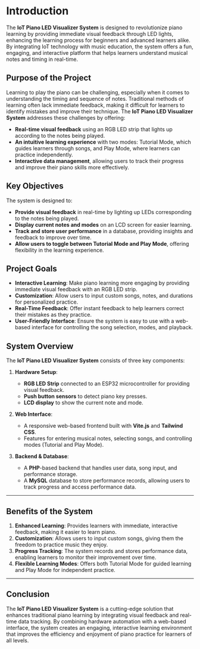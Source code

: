 # Introduction

The **IoT Piano LED Visualizer System** is designed to revolutionize piano learning by providing immediate visual feedback through LED lights, enhancing the learning process for beginners and advanced learners alike. By integrating IoT technology with music education, the system offers a fun, engaging, and interactive platform that helps learners understand musical notes and timing in real-time.

## Purpose of the Project

Learning to play the piano can be challenging, especially when it comes to understanding the timing and sequence of notes. Traditional methods of learning often lack immediate feedback, making it difficult for learners to identify mistakes and improve their technique. The **IoT Piano LED Visualizer System** addresses these challenges by offering:
- **Real-time visual feedback** using an RGB LED strip that lights up according to the notes being played.
- **An intuitive learning experience** with two modes: Tutorial Mode, which guides learners through songs, and Play Mode, where learners can practice independently.
- **Interactive data management**, allowing users to track their progress and improve their piano skills more effectively.

## Key Objectives

The system is designed to:
- **Provide visual feedback** in real-time by lighting up LEDs corresponding to the notes being played.
- **Display current notes and modes** on an LCD screen for easier learning.
- **Track and store user performance** in a database, providing insights and feedback to improve over time.
- **Allow users to toggle between Tutorial Mode and Play Mode**, offering flexibility in the learning experience.

## Project Goals

- **Interactive Learning**: Make piano learning more engaging by providing immediate visual feedback with an RGB LED strip.
- **Customization**: Allow users to input custom songs, notes, and durations for personalized practice.
- **Real-Time Feedback**: Offer instant feedback to help learners correct their mistakes as they practice.
- **User-Friendly Interface**: Ensure the system is easy to use with a web-based interface for controlling the song selection, modes, and playback.

## System Overview

The **IoT Piano LED Visualizer System** consists of three key components:

1. **Hardware Setup**:
   - **RGB LED Strip** connected to an ESP32 microcontroller for providing visual feedback.
   - **Push button sensors** to detect piano key presses.
   - **LCD display** to show the current note and mode.

2. **Web Interface**:
   - A responsive web-based frontend built with **Vite.js** and **Tailwind CSS**.
   - Features for entering musical notes, selecting songs, and controlling modes (Tutorial and Play Mode).

3. **Backend & Database**:
   - A **PHP**-based backend that handles user data, song input, and performance storage.
   - A **MySQL** database to store performance records, allowing users to track progress and access performance data.

---

## Benefits of the System

1. **Enhanced Learning**: Provides learners with immediate, interactive feedback, making it easier to learn piano.
2. **Customization**: Allows users to input custom songs, giving them the freedom to practice music they enjoy.
3. **Progress Tracking**: The system records and stores performance data, enabling learners to monitor their improvement over time.
4. **Flexible Learning Modes**: Offers both Tutorial Mode for guided learning and Play Mode for independent practice.

---

## Conclusion

The **IoT Piano LED Visualizer System** is a cutting-edge solution that enhances traditional piano learning by integrating visual feedback and real-time data tracking. By combining hardware automation with a web-based interface, the system creates an engaging, interactive learning environment that improves the efficiency and enjoyment of piano practice for learners of all levels.